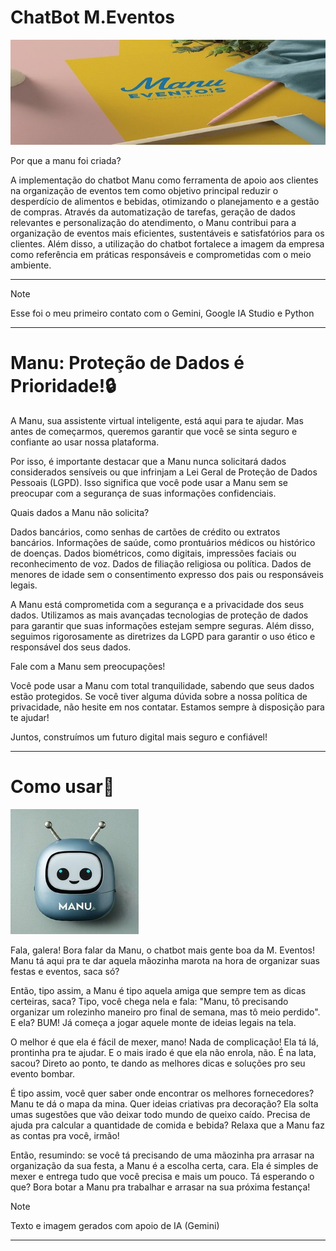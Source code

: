 

# ChatBot M.Eventos
<picture>
 <source media="(prefers-color-scheme: dark)" srcset="Gemini_Generated_Image_jrkm91jrkm91jrkm (2) (1).jpg">
 <source media="(prefers-color-scheme: light)" srcset="Gemini_Generated_Image_jrkm91jrkm91jrkm (2) (1).jpg">
 <img alt="Logo da Minha Empresa" src="Gemini_Generated_Image_jrkm91jrkm91jrkm (2) (1).jpg">
</picture>





Por que a manu foi criada?

A implementação do chatbot Manu como ferramenta de apoio aos clientes na organização de eventos tem como objetivo principal reduzir o desperdício de alimentos e bebidas, otimizando o planejamento e a gestão de compras. Através da automatização de tarefas, geração de dados relevantes e personalização do atendimento, o Manu contribui para a organização de eventos mais eficientes, sustentáveis e satisfatórios para os clientes. Além disso, a utilização do chatbot fortalece a imagem da empresa como referência em práticas responsáveis e comprometidas com o meio ambiente.
____________________________________
> [!NOTE]
> Esse foi o meu primeiro contato com o Gemini, Google IA Studio e Python
______________________________________________________________________________________________________________________________________________________________________________________________________________________________________________________________________________

# Manu: Proteção de Dados é Prioridade!🔒


A Manu, sua assistente virtual inteligente, está aqui para te ajudar. Mas antes de começarmos, queremos garantir que você se sinta seguro e confiante ao usar nossa plataforma.

Por isso, é importante destacar que a Manu nunca solicitará dados considerados sensíveis ou que infrinjam a Lei Geral de Proteção de Dados Pessoais (LGPD). Isso significa que você pode usar a Manu sem se preocupar com a segurança de suas informações confidenciais.

Quais dados a Manu não solicita?

Dados bancários, como senhas de cartões de crédito ou extratos bancários.
Informações de saúde, como prontuários médicos ou histórico de doenças.
Dados biométricos, como digitais, impressões faciais ou reconhecimento de voz.
Dados de filiação religiosa ou política.
Dados de menores de idade sem o consentimento expresso dos pais ou responsáveis legais.

A Manu está comprometida com a segurança e a privacidade dos seus dados. Utilizamos as mais avançadas tecnologias de proteção de dados para garantir que suas informações estejam sempre seguras. Além disso, seguimos rigorosamente as diretrizes da LGPD para garantir o uso ético e responsável dos seus dados.

Fale com a Manu sem preocupações!

Você pode usar a Manu com total tranquilidade, sabendo que seus dados estão protegidos. Se você tiver alguma dúvida sobre a nossa política de privacidade, não hesite em nos contatar. Estamos sempre à disposição para te ajudar!

Juntos, construímos um futuro digital mais seguro e confiável!

_______________________________________________________________________________________________________________________________________________________________________________________________________________________________________________________________________________

# Como usar🤖

<picture>
 <source media="(prefers-color-scheme: dark)" srcset="Gemini_Generated_Image_kp41dfkp41dfkp41 (1).jpg">
 <source media="(prefers-color-scheme: light)" srcset="Gemini_Generated_Image_kp41dfkp41dfkp41 (1).jpg">
 <img alt="Manu" src="Gemini_Generated_Image_kp41dfkp41dfkp41 (1).jpg">
</picture>

Fala, galera! Bora falar da Manu, o chatbot mais gente boa da M. Eventos! Manu tá aqui pra te dar aquela mãozinha marota na hora de organizar suas festas e eventos, saca só?

Então, tipo assim, a Manu é tipo aquela amiga que sempre tem as dicas certeiras, saca? Tipo, você chega nela e fala: "Manu, tô precisando organizar um rolezinho maneiro pro final de semana, mas tô meio perdido". E ela? BUM! Já começa a jogar aquele monte de ideias legais na tela.

O melhor é que ela é fácil de mexer, mano! Nada de complicação! Ela tá lá, prontinha pra te ajudar. E o mais irado é que ela não enrola, não. É na lata, sacou? Direto ao ponto, te dando as melhores dicas e soluções pro seu evento bombar.

É tipo assim, você quer saber onde encontrar os melhores fornecedores? Manu te dá o mapa da mina. Quer ideias criativas pra decoração? Ela solta umas sugestões que vão deixar todo mundo de queixo caído. Precisa de ajuda pra calcular a quantidade de comida e bebida? Relaxa que a Manu faz as contas pra você, irmão!

Então, resumindo: se você tá precisando de uma mãozinha pra arrasar na organização da sua festa, a Manu é a escolha certa, cara. Ela é simples de mexer e entrega tudo que você precisa e mais um pouco. Tá esperando o que? Bora botar a Manu pra trabalhar e arrasar na sua próxima festança!

> [!NOTE]
> Texto e imagem gerados com apoio de IA (Gemini)
>

____________________________________________________________________________________________________


